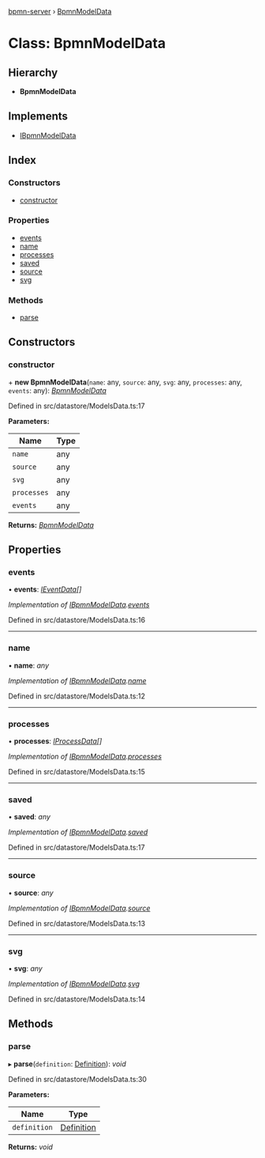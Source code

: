 [bpmn-server](../README.md) › [BpmnModelData](bpmnmodeldata.md)

# Class: BpmnModelData

## Hierarchy

* **BpmnModelData**

## Implements

* [IBpmnModelData](../interfaces/ibpmnmodeldata.md)

## Index

### Constructors

* [constructor](bpmnmodeldata.md#constructor)

### Properties

* [events](bpmnmodeldata.md#events)
* [name](bpmnmodeldata.md#name)
* [processes](bpmnmodeldata.md#processes)
* [saved](bpmnmodeldata.md#saved)
* [source](bpmnmodeldata.md#source)
* [svg](bpmnmodeldata.md#svg)

### Methods

* [parse](bpmnmodeldata.md#parse)

## Constructors

###  constructor

\+ **new BpmnModelData**(`name`: any, `source`: any, `svg`: any, `processes`: any, `events`: any): *[BpmnModelData](bpmnmodeldata.md)*

Defined in src/datastore/ModelsData.ts:17

**Parameters:**

Name | Type |
------ | ------ |
`name` | any |
`source` | any |
`svg` | any |
`processes` | any |
`events` | any |

**Returns:** *[BpmnModelData](bpmnmodeldata.md)*

## Properties

###  events

• **events**: *[IEventData](../interfaces/ieventdata.md)[]*

*Implementation of [IBpmnModelData](../interfaces/ibpmnmodeldata.md).[events](../interfaces/ibpmnmodeldata.md#events)*

Defined in src/datastore/ModelsData.ts:16

___

###  name

• **name**: *any*

*Implementation of [IBpmnModelData](../interfaces/ibpmnmodeldata.md).[name](../interfaces/ibpmnmodeldata.md#name)*

Defined in src/datastore/ModelsData.ts:12

___

###  processes

• **processes**: *[IProcessData](../interfaces/iprocessdata.md)[]*

*Implementation of [IBpmnModelData](../interfaces/ibpmnmodeldata.md).[processes](../interfaces/ibpmnmodeldata.md#processes)*

Defined in src/datastore/ModelsData.ts:15

___

###  saved

• **saved**: *any*

*Implementation of [IBpmnModelData](../interfaces/ibpmnmodeldata.md).[saved](../interfaces/ibpmnmodeldata.md#saved)*

Defined in src/datastore/ModelsData.ts:17

___

###  source

• **source**: *any*

*Implementation of [IBpmnModelData](../interfaces/ibpmnmodeldata.md).[source](../interfaces/ibpmnmodeldata.md#source)*

Defined in src/datastore/ModelsData.ts:13

___

###  svg

• **svg**: *any*

*Implementation of [IBpmnModelData](../interfaces/ibpmnmodeldata.md).[svg](../interfaces/ibpmnmodeldata.md#svg)*

Defined in src/datastore/ModelsData.ts:14

## Methods

###  parse

▸ **parse**(`definition`: [Definition](definition.md)): *void*

Defined in src/datastore/ModelsData.ts:30

**Parameters:**

Name | Type |
------ | ------ |
`definition` | [Definition](definition.md) |

**Returns:** *void*
